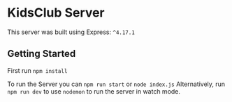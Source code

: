 # KidsClub Server

This server was built using Express: `^4.17.1`

## Getting Started

First run `npm install`

To run the Server you can `npm run start` or `node index.js`
Alternatively, run `npm run dev` to use `nodemon` to run the server in watch mode.
